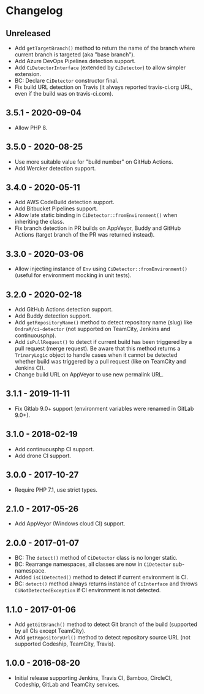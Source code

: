 # Changelog

<!-- There is always Unreleased section on the top. Subsections (Added, Changed, Fixed, Removed) should be added as needed. -->

## Unreleased
- Add `getTargetBranch()` method to return the name of the branch where current branch is targeted (aka "base branch").
- Add Azure DevOps Pipelines detection support.
- Add `CiDetectorInterface` (extended by `CiDetector`) to allow simpler extension.
- BC: Declare `CiDetector` constructor final.
- Fix build URL detection on Travis (it always reported travis-ci.org URL, even if the build was on travis-ci.com).

## 3.5.1 - 2020-09-04
- Allow PHP 8.

## 3.5.0 - 2020-08-25
- Use more suitable value for "build number" on GitHub Actions.
- Add Wercker detection support.

## 3.4.0 - 2020-05-11
- Add AWS CodeBuild detection support.
- Add Bitbucket Pipelines support.
- Allow late static binding in `CiDetector::fromEnvironment()` when inheriting the class.
- Fix branch detection in PR builds on AppVeyor, Buddy and GitHub Actions (target branch of the PR was returned instead).

## 3.3.0 - 2020-03-06
- Allow injecting instance of `Env` using `CiDetector::fromEnvironment()` (useful for environment mocking in unit tests).

## 3.2.0 - 2020-02-18
- Add GitHub Actions detection support.
- Add Buddy detection support.
- Add `getRepositoryName()` method to detect repository name (slug) like `OndraM/ci-detector` (not supported on TeamCity, Jenkins and continuousphp).
- Add `isPullRequest()` to detect if current build has been triggered by a pull request (merge request).
  Be aware that this method returns a `TrinaryLogic` object to handle cases when it cannot be detected
  whether build was triggered by a pull request (like on TeamCity and Jenkins CI).
- Change build URL on AppVeyor to use new permalink URL.

## 3.1.1 - 2019-11-11
- Fix Gitlab 9.0+ support (environment variables were renamed in GitLab 9.0+).

## 3.1.0 - 2018-02-19
- Add continuousphp CI support.
- Add drone CI support.

## 3.0.0 - 2017-10-27
- Require PHP 7.1, use strict types.

## 2.1.0 - 2017-05-26
- Add AppVeyor (Windows cloud CI) support.

## 2.0.0 - 2017-01-07
- BC: The `detect()` method of `CiDetector` class is no longer static.
- BC: Rearrange namespaces, all classes are now in `CiDetector` sub-namespace.
- Added `isCiDetected()` method to detect if current environment is CI.
- BC: `detect()` method always returns instance of `CiInterface` and throws `CiNotDetectedException` if CI environment is not detected.

## 1.1.0 - 2017-01-06
- Add `getGitBranch()` method to detect Git branch of the build (supported by all CIs except TeamCity).
- Add `getRepositoryUrl()` method to detect repository source URL (not supported Codeship, TeamCity, Travis).

## 1.0.0 - 2016-08-20
- Initial release supporting Jenkins, Travis CI, Bamboo, CircleCI, Codeship, GitLab and TeamCity services.
